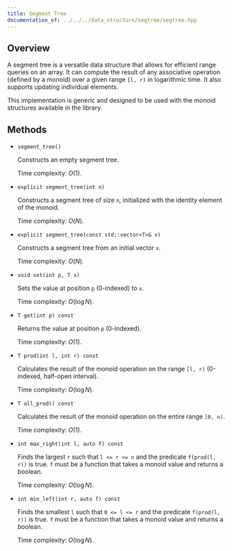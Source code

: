 ```yaml
---
title: Segment Tree
documentation_of: ../../../data_structure/segtree/segtree.hpp
---
```


## Overview

A segment tree is a versatile data structure that allows for efficient range queries on an array. It can compute the result of any associative operation (defined by a monoid) over a given range `[l, r)` in logarithmic time. It also supports updating individual elements.

This implementation is generic and designed to be used with the monoid structures available in the library.

## Methods

* `segment_tree()`

  Constructs an empty segment tree.

  Time complexity: $O(1)$.

* `explicit segment_tree(int n)`

  Constructs a segment tree of size `n`, initialized with the identity element of the monoid.

  Time complexity: $O(N)$.

* `explicit segment_tree(const std::vector<T>& v)`

  Constructs a segment tree from an initial vector `v`.

  Time complexity: $O(N)$.

* `void set(int p, T x)`

  Sets the value at position `p` (0-indexed) to `x`.

  Time complexity: $O(\log N)$.

* `T get(int p) const`

  Returns the value at position `p` (0-indexed).

  Time complexity: $O(1)$.

* `T prod(int l, int r) const`

  Calculates the result of the monoid operation on the range `[l, r)` (0-indexed, half-open interval).

  Time complexity: $O(\log N)$.

* `T all_prod() const`

  Calculates the result of the monoid operation on the entire range `[0, n)`.

  Time complexity: $O(1)$.

* `int max_right(int l, auto f) const`

  Finds the largest `r` such that `l <= r <= n` and the predicate `f(prod(l, r))` is true. `f` must be a function that takes a monoid value and returns a boolean.

  Time complexity: $O(\log N)$.

* `int min_left(int r, auto f) const`

  Finds the smallest `l` such that `0 <= l <= r` and the predicate `f(prod(l, r))` is true. `f` must be a function that takes a monoid value and returns a boolean.

  Time complexity: $O(\log N)$.
